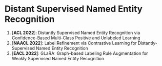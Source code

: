 # Distant Supervised Named Entity Recognition

1. [**ACL 2022**]: Distantly Supervised Named Entity Recognition via Confidence-Based Multi-Class Positive and Unlabeled Learning
2. [**NAACL 2022**]: Label Refinement via Contrastive Learning for Distantly-Supervised Named Entity Recognition
3. [**EACL 2022**]: GLaRA: Graph-based Labeling Rule Augmentation for Weakly Supervised Named Entity Recognition
